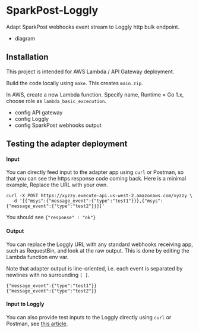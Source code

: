# SparkPost-Loggly
Adapt SparkPost webhooks event stream to Loggly http bulk endpoint.

- diagram

## Installation

This project is intended for AWS Lambda / API Gateway deployment.

Build the code locally using `make`. This creates `main.zip`.

In AWS, create a new Lambda function. Specify name, Runtime = Go 1.x, choose role as `lambda_basic_excecution`.

- config API gateway
- config Loggly
- config SparkPost webhooks output

## Testing the adapter deployment

#### Input
You can directly feed input to the adapter app using `curl` or Postman, so that you can see the https response
code coming back. Here is a minimal example, Replace the URL with your own.

```
curl -X POST https://xyzzy.execute-api.us-west-2.amazonaws.com/xyzzy \
  -d '[{"msys":{"message_event":{"type":"test1"}}},{"msys":{"message_event":{"type":"test2"}}}]'
```

You should see `{"response" : "ok"}`

#### Output

You can replace the Loggly URL with any standard webhooks receiving app, such as RequestBin, and look at the raw output.
This is done by editing the Lambda function env var. 

Note that adapter output is line-oriented, i.e. each event is separated by newlines with no surrounding `[ ]`.

```
{"message_event":{"type":"test1"}}
{"message_event":{"type":"test2"}}
```

#### Input to Loggly
You can also provide test inputs to the Loggly directly using `curl` or Postman,
see [this article](https://www.loggly.com/docs/http-bulk-endpoint/).
